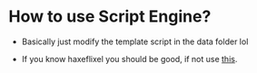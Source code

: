 # How to use Script Engine?

* Basically just modify the template script in the data folder lol

* If you know haxeflixel you should be good, if not use [this](https://api.haxeflixel.com/).